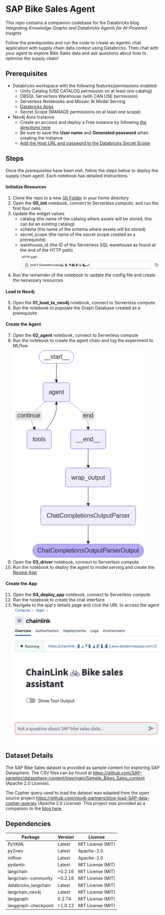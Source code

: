 # SAP Bike Sales Agent

This repo contains a companion codebase for the Databricks blog _Integrating Knowledge Graphs and Databricks Agents for AI-Powered Insights_

Follow the prerequisites and run the code to create an agentic chat application with supply chain data context using Databricks. Then chat with your agent to explore Bike Sales data and ask questions about how to optimize the supply chain!

## Prerequisites
- Databricks workspace with the following features/permissions enabled:
  - Unity Catalog (USE CATALOG permission on at least one catalog)
  - DBSQL Serverless Warehouse (with CAN USE permission)
  - Serverless Notebooks and Mosaic AI Model Serving
  - [Databricks Apps](https://docs.databricks.com/aws/en/dev-tools/databricks-apps)
  - Secret Scope (MANAGE permissions on at least one scope)
- Neo4j Aura Instance
  - Create an account and deploy a Free instance by following [the directions here](https://neo4j.com/docs/aura/classic/auradb/getting-started/create-database/)
  - Be sure to save the **User name** and **Generated password** when creating the instance
  - [Add the Host URL and password to the Databricks Secret Scope](https://docs.databricks.com/aws/en/security/secrets/example-secret-workflow)

## Steps
Once the prerequisites have been met, follow the steps below to deploy the supply chain agent. Each notebook has detailed instructions.
#### Initialize Resources
1. Clone the repo to a new [Git Folder](https://docs.databricks.com/aws/en/repos/get-access-tokens-from-git-provider) in your home directory
2. Open the **00_init** notebook, connect to Serverless compute, and run the first four cells
3. Update the widget values
    - catalog (the name of the catalog where assets will be stored, this can be an existing catalog)
    - schema (the name of the schema where assets will be stored)
    - secret_scope (the name of the secret scope created as a prerequisite)
    - warehouse_id (the ID of the Serverless SQL warehouse as found at the end of the HTTP path)
    ![Warehouse ID](_resources/images/sql_warehouse_id.jpg)
4. Run the remainder of the notebook to update the config file and create the necessary resources
#### Load to Neo4j
5. Open the **01_load_to_neo4j** notebook, connect to Serverless compute
6. Run the notebook to populate the Graph Database created as a prerequisite
#### Create the Agent
7. Open the **02_agent** notebook, connect to Serverless compute
8. Run the notebook to create the agent chain and log the experiment to MLflow
  ![Mermaid Image](_resources/images/langchain_mermaid.jpg)
9. Open the **03_driver** notebook, connect to Serverless compute
10. Run the notebook to deploy the agent to model serving and create the [Review App](https://docs.databricks.com/aws/en/generative-ai/agent-evaluation/review-app)
#### Create the App
11. Open the **04_deploy_app** notebook, connect to Serverless compute
12. Run the notebook to create the chat interface
13. Navigate to the app's details page and click the URL to access the agent
![App Details](_resources/images/app_url.jpg)
![App Screenshot](_resources/images/app_home.jpg)

## Dataset Details
The SAP Bike Sales dataset is provided as sample content for exploring SAP Datasphere. The CSV files can be found at https://github.com/SAP-samples/datasphere-content/tree/main/Sample_Bikes_Sales_content (Apache 2.0 License).

The Cypher query used to load the dataset was adapted from the open source project https://github.com/neo4j-partners/blog-load-SAP-data-cypher-queries (Apache 2.0 License). This project was provided as a companion to the [blog here](https://neo4j.com/blog/graph-data-science/explore-sap-data-neo4j-graph-erp/).

## Dependencies

| Package | Version | License |
| ----------- | ----------- | ----------- |
| PyYAML | Latest | MIT License (MIT) |
| py2neo | Latest | Apache-2.0 |
| mlflow | Latest | Apache-2.0 |
| pydantic | Latest | MIT License (MIT) |
| langchain | >0.2.16 | MIT License (MIT) |
| langchain-community | >0.2.16 | MIT License (MIT) |
| databricks_langchain | Latest | MIT License (MIT) |
| langchain_neo4j | Latest | MIT License (MIT) |
| langgraph | 0.2.74 | MIT License (MIT) |
| langgraph-checkpoint | >1.0.12 | MIT License (MIT) |